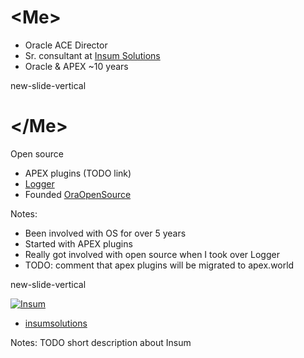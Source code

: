 # &lt;Me&gt;

- Oracle ACE Director
- Sr. consultant at [Insum Solutions](http://www.insum.ca)
- Oracle & APEX ~10 years


new-slide-vertical

# &lt;/Me&gt;
Open source
- APEX plugins (TODO link)
- [Logger](https://github.com/OraOpenSource/Logger)
- Founded [OraOpenSource](http://www.oraopensource.com)

Notes:
- Been involved with OS for over 5 years<br>
- Started with APEX plugins<br>
- Really got involved with open source when I took over Logger<br>
- TODO: comment that apex plugins will be migrated to apex.world<br>


new-slide-vertical

[![Insum](img/logo-insum.png)](http://insum.ca)

- <i class="fa fa-twitter"></i> [insumsolutions](https://twitter.com/insumsolutions)


Notes:
TODO short description about Insum
